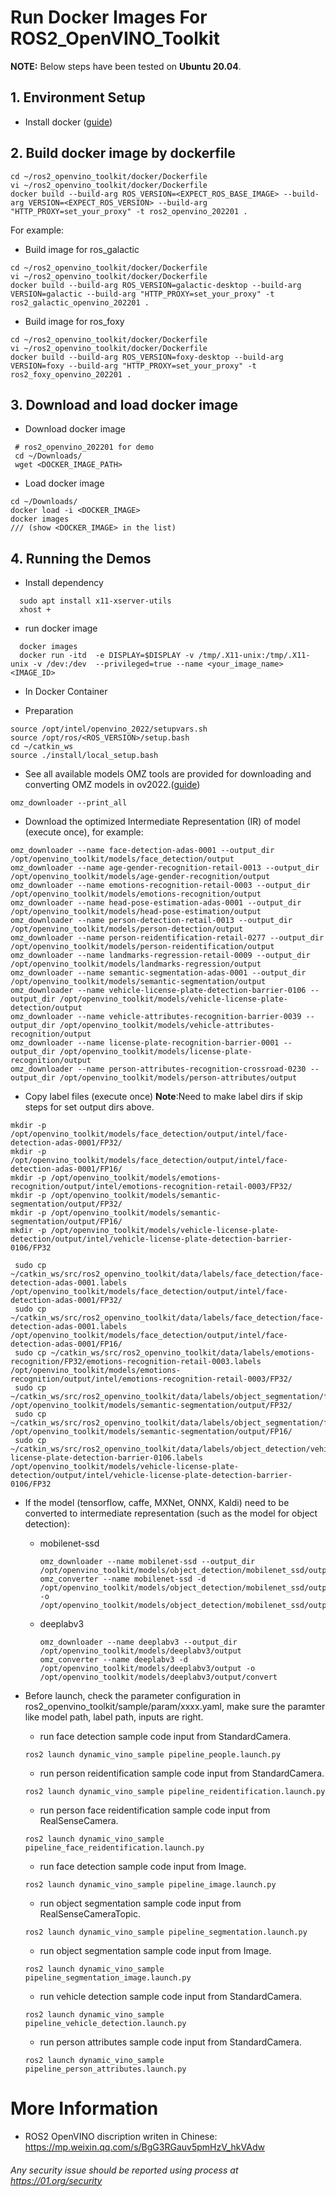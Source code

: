 # Run Docker Images For ROS2_OpenVINO_Toolkit

**NOTE:**
Below steps have been tested on **Ubuntu 20.04**.

## 1. Environment Setup
* Install docker ([guide](https://docs.docker.com/engine/install/ubuntu/))

## 2. Build docker image by dockerfile
```
cd ~/ros2_openvino_toolkit/docker/Dockerfile
vi ~/ros2_openvino_toolkit/docker/Dockerfile
docker build --build-arg ROS_VERSION=<EXPECT_ROS_BASE_IMAGE> --build-arg VERSION=<EXPECT_ROS_VERSION> --build-arg "HTTP_PROXY=set_your_proxy" -t ros2_openvino_202201 .
```
For example:
* Build image for ros_galactic
```
cd ~/ros2_openvino_toolkit/docker/Dockerfile
vi ~/ros2_openvino_toolkit/docker/Dockerfile
docker build --build-arg ROS_VERSION=galactic-desktop --build-arg VERSION=galactic --build-arg "HTTP_PROXY=set_your_proxy" -t ros2_galactic_openvino_202201 .
```
* Build image for ros_foxy
```
cd ~/ros2_openvino_toolkit/docker/Dockerfile
vi ~/ros2_openvino_toolkit/docker/Dockerfile
docker build --build-arg ROS_VERSION=foxy-desktop --build-arg VERSION=foxy --build-arg "HTTP_PROXY=set_your_proxy" -t ros2_foxy_openvino_202201 .
```

## 3. Download and load docker image
* Download docker image
```
 # ros2_openvino_202201 for demo
 cd ~/Downloads/
 wget <DOCKER_IMAGE_PATH>
```
* Load docker image
```
cd ~/Downloads/
docker load -i <DOCKER_IMAGE>
docker images
/// (show <DOCKER_IMAGE> in the list)
```

## 4. Running the Demos
* Install dependency
```
  sudo apt install x11-xserver-utils
  xhost +
```
* run docker image
```
  docker images
  docker run -itd  -e DISPLAY=$DISPLAY -v /tmp/.X11-unix:/tmp/.X11-unix -v /dev:/dev  --privileged=true --name <your_image_name> <IMAGE_ID>
```
* In Docker Container

* Preparation
```
source /opt/intel/openvino_2022/setupvars.sh
source /opt/ros/<ROS_VERSION>/setup.bash
cd ~/catkin_ws
source ./install/local_setup.bash
```

* See all available models
OMZ tools are provided for downloading and converting OMZ models in ov2022.([guide](https://pypi.org/project/openvino-dev/))

```
omz_downloader --print_all
```

* Download the optimized Intermediate Representation (IR) of model (execute once), for example:
```
omz_downloader --name face-detection-adas-0001 --output_dir /opt/openvino_toolkit/models/face_detection/output
omz_downloader --name age-gender-recognition-retail-0013 --output_dir /opt/openvino_toolkit/models/age-gender-recognition/output
omz_downloader --name emotions-recognition-retail-0003 --output_dir /opt/openvino_toolkit/models/emotions-recognition/output
omz_downloader --name head-pose-estimation-adas-0001 --output_dir /opt/openvino_toolkit/models/head-pose-estimation/output
omz_downloader --name person-detection-retail-0013 --output_dir /opt/openvino_toolkit/models/person-detection/output
omz_downloader --name person-reidentification-retail-0277 --output_dir /opt/openvino_toolkit/models/person-reidentification/output
omz_downloader --name landmarks-regression-retail-0009 --output_dir /opt/openvino_toolkit/models/landmarks-regression/output
omz_downloader --name semantic-segmentation-adas-0001 --output_dir /opt/openvino_toolkit/models/semantic-segmentation/output
omz_downloader --name vehicle-license-plate-detection-barrier-0106 --output_dir /opt/openvino_toolkit/models/vehicle-license-plate-detection/output
omz_downloader --name vehicle-attributes-recognition-barrier-0039 --output_dir /opt/openvino_toolkit/models/vehicle-attributes-recognition/output
omz_downloader --name license-plate-recognition-barrier-0001 --output_dir /opt/openvino_toolkit/models/license-plate-recognition/output
omz_downloader --name person-attributes-recognition-crossroad-0230 --output_dir /opt/openvino_toolkit/models/person-attributes/output
```
* Copy label files (execute once)
**Note**:Need to make label dirs if skip steps for set output dirs above.
```
mkdir -p /opt/openvino_toolkit/models/face_detection/output/intel/face-detection-adas-0001/FP32/
mkdir -p /opt/openvino_toolkit/models/face_detection/output/intel/face-detection-adas-0001/FP16/
mkdir -p /opt/openvino_toolkit/models/emotions-recognition/output/intel/emotions-recognition-retail-0003/FP32/
mkdir -p /opt/openvino_toolkit/models/semantic-segmentation/output/FP32/
mkdir -p /opt/openvino_toolkit/models/semantic-segmentation/output/FP16/
mkdir -p /opt/openvino_toolkit/models/vehicle-license-plate-detection/output/intel/vehicle-license-plate-detection-barrier-0106/FP32
```
```
 sudo cp ~/catkin_ws/src/ros2_openvino_toolkit/data/labels/face_detection/face-detection-adas-0001.labels /opt/openvino_toolkit/models/face_detection/output/intel/face-detection-adas-0001/FP32/
 sudo cp ~/catkin_ws/src/ros2_openvino_toolkit/data/labels/face_detection/face-detection-adas-0001.labels /opt/openvino_toolkit/models/face_detection/output/intel/face-detection-adas-0001/FP16/
 sudo cp ~/catkin_ws/src/ros2_openvino_toolkit/data/labels/emotions-recognition/FP32/emotions-recognition-retail-0003.labels /opt/openvino_toolkit/models/emotions-recognition/output/intel/emotions-recognition-retail-0003/FP32/
 sudo cp ~/catkin_ws/src/ros2_openvino_toolkit/data/labels/object_segmentation/frozen_inference_graph.labels /opt/openvino_toolkit/models/semantic-segmentation/output/FP32/
 sudo cp ~/catkin_ws/src/ros2_openvino_toolkit/data/labels/object_segmentation/frozen_inference_graph.labels /opt/openvino_toolkit/models/semantic-segmentation/output/FP16/
 sudo cp ~/catkin_ws/src/ros2_openvino_toolkit/data/labels/object_detection/vehicle-license-plate-detection-barrier-0106.labels /opt/openvino_toolkit/models/vehicle-license-plate-detection/output/intel/vehicle-license-plate-detection-barrier-0106/FP32
```

* If the model (tensorflow, caffe, MXNet, ONNX, Kaldi) need to be converted to intermediate representation (such as the model for object detection):
  * mobilenet-ssd
    ```
    omz_downloader --name mobilenet-ssd --output_dir /opt/openvino_toolkit/models/object_detection/mobilenet_ssd/output
    omz_converter --name mobilenet-ssd -d /opt/openvino_toolkit/models/object_detection/mobilenet_ssd/output -o /opt/openvino_toolkit/models/object_detection/mobilenet_ssd/output/convert
    ```
  * deeplabv3
    ```
    omz_downloader --name deeplabv3 --output_dir /opt/openvino_toolkit/models/deeplabv3/output
    omz_converter --name deeplabv3 -d /opt/openvino_toolkit/models/deeplabv3/output -o /opt/openvino_toolkit/models/deeplabv3/output/convert
    ```

* Before launch, check the parameter configuration in ros2_openvino_toolkit/sample/param/xxxx.yaml, make sure the paramter like model path, label path, inputs are right.
  * run face detection sample code input from StandardCamera.
  ```
  ros2 launch dynamic_vino_sample pipeline_people.launch.py
  ```
  * run person reidentification sample code input from StandardCamera.
  ```
  ros2 launch dynamic_vino_sample pipeline_reidentification.launch.py
  ```
  * run person face reidentification sample code input from RealSenseCamera.
  ```
  ros2 launch dynamic_vino_sample pipeline_face_reidentification.launch.py
  ```
  * run face detection sample code input from Image.
  ```
  ros2 launch dynamic_vino_sample pipeline_image.launch.py
  ```
  * run object segmentation sample code input from RealSenseCameraTopic.
  ```
  ros2 launch dynamic_vino_sample pipeline_segmentation.launch.py
  ```
  * run object segmentation sample code input from Image.
  ```
  ros2 launch dynamic_vino_sample pipeline_segmentation_image.launch.py
  ``` 
  * run vehicle detection sample code input from StandardCamera.
  ```
  ros2 launch dynamic_vino_sample pipeline_vehicle_detection.launch.py
  ```
  * run person attributes sample code input from StandardCamera.
  ```
  ros2 launch dynamic_vino_sample pipeline_person_attributes.launch.py
  ```

# More Information
* ROS2 OpenVINO discription writen in Chinese: https://mp.weixin.qq.com/s/BgG3RGauv5pmHzV_hkVAdw

###### *Any security issue should be reported using process at https://01.org/security*


